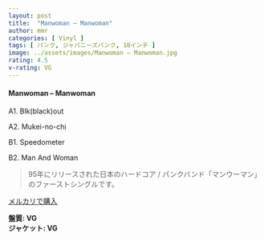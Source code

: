 ```yaml
---
layout: post
title:  "Manwoman – Manwoman"
author: mmr
categories: [ Vinyl ]
tags: [ パンク, ジャパニーズパンク, 10インチ ]
image: ../assets/images/Manwoman – Manwoman.jpg
rating: 4.5
v-rating: VG
---
```


#### Manwoman – Manwoman


A1. Blk(black)out


A2. Mukei-no-chi


B1. Speedometer


B2. Man And Woman


> 95年にリリースされた日本のハードコア / パンクバンド「マンウーマン」のファーストシングルです。


[メルカリで購入](https://jp.mercari.com/item/m46814457892)


<div class="mt-4 mb-4 d-flex align-items-center">
<strong class="mr-1">盤質: VG</strong>
</div>
<div class="mt-4 mb-4 d-flex align-items-center">
<strong class="mr-1">ジャケット: VG</strong>
</div>